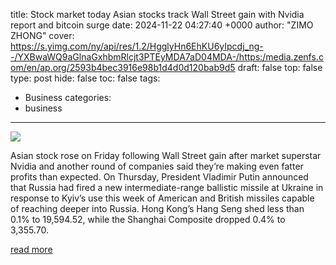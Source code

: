 title: Stock market today Asian stocks track Wall Street gain with Nvidia report and bitcoin surge
date: 2024-11-22 04:27:40 +0000
author: "ZIMO ZHONG"
cover: https://s.yimg.com/ny/api/res/1.2/HgglyHn6EhKU6yIpcdj_ng--/YXBwaWQ9aGlnaGxhbmRlcjt3PTEyMDA7aD04MDA-/https:/media.zenfs.com/en/ap.org/2593b4bec3916e98b1d4d0d120bab9d5
draft: false
top: false
type: post
hide: false
toc: false
tags:
  - Business
categories:
  - business
---

![](https://s.yimg.com/ny/api/res/1.2/HgglyHn6EhKU6yIpcdj_ng--/YXBwaWQ9aGlnaGxhbmRlcjt3PTEyMDA7aD04MDA-/https:/media.zenfs.com/en/ap.org/2593b4bec3916e98b1d4d0d120bab9d5)

Asian stock rose on Friday following Wall Street gain after market superstar Nvidia and another round of companies said they’re making even fatter profits than expected. On Thursday, President Vladimir Putin announced that Russia had fired a new intermediate-range ballistic missile at Ukraine in response to Kyiv’s use this week of American and British missiles capable of reaching deeper into Russia. Hong Kong’s Hang Seng shed less than 0.1% to 19,594.52, while the Shanghai Composite dropped 0.4% to 3,355.70.

[read more](https://finance.yahoo.com/news/stock-market-today-asian-stocks-042740650.html)
